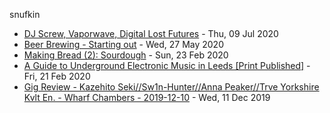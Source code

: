 snufkin

<!-- blog starts -->
* [DJ Screw, Vaporwave, Digital Lost Futures](https://snufk.in/blog/vaporwave.html) - Thu, 09 Jul 2020
* [Beer Brewing - Starting out](https://snufk.in/blog/beer-1.html) - Wed, 27 May 2020
* [Making Bread (2): Sourdough](https://snufk.in/blog/bread-making-2.html) - Sun, 23 Feb 2020
* [A Guide to Underground Electronic Music in Leeds [Print Published]](https://snufk.in/blog/guide-to-music-leeds.html) - Fri, 21 Feb 2020
* [Gig Review - Kazehito Seki//Sw1n-Hunter//Anna Peaker//Trve Yorkshire Kvlt En. - Wharf Chambers - 2019-12-10](https://snufk.in/blog/gigreview-2019-12-10.html) - Wed, 11 Dec 2019
<!-- blog ends -->
